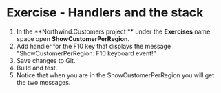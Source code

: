 ﻿# Exercise - Handlers and the stack

1.  In  the **Northwind.Customers project ** under the **Exercises** name space open **ShowCustomerPerRegion**.
2.  Add handler for the F10 key that displays the message "ShowCustomerPerRegion: F10 keyboard event!”
3.	Save changes to Git.
4.  Build and test.
4.  Notice that when you are in the ShowCustomerPerRegion you will get the two messages.
